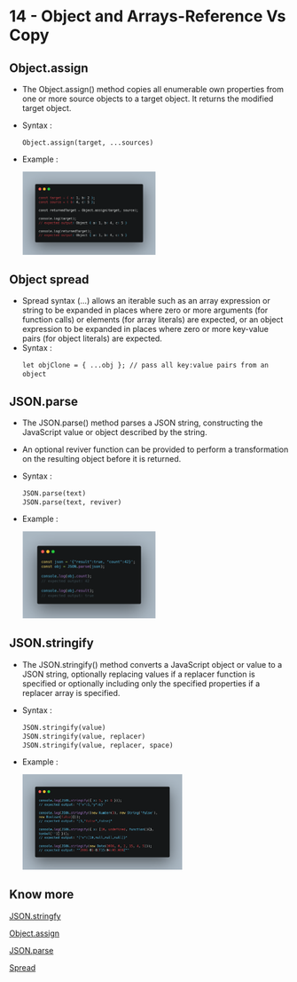 # 14 - Object and Arrays-Reference Vs Copy

## Object.assign 
- The Object.assign() method copies all enumerable own properties from one or more source objects to a target object. It returns the modified target object.

- Syntax :
    ```
    Object.assign(target, ...sources)
    ```

- Example :

    <img src="images/obj-assign-ex.png" width="50%"/>


## Object spread 
- Spread syntax (...) allows an iterable such as an array expression or string to be expanded in places where zero or more arguments (for function calls) or elements (for array literals) are expected, or an object expression to be expanded in places where zero or more key-value pairs (for object literals) are expected.
- Syntax : 
    ```
    let objClone = { ...obj }; // pass all key:value pairs from an object
    ```


## JSON.parse
- The JSON.parse() method parses a JSON string, constructing the JavaScript value or object described by the string. 
- An optional reviver function can be provided to perform a transformation on the resulting object before it is returned.
- Syntax :
    ```
    JSON.parse(text)
    JSON.parse(text, reviver)
    ```
- Example :

    <img src="images/json-parse-ex.png" width="50%"/>


## JSON.stringify
- The JSON.stringify() method converts a JavaScript object or value to a JSON string, optionally replacing values if a replacer function is specified or optionally including only the specified properties if a replacer array is specified.

- Syntax :
    ```
    JSON.stringify(value)
    JSON.stringify(value, replacer)
    JSON.stringify(value, replacer, space)
    ```
- Example :

    <img src="images/json-stringify-ex.png" width="60%"/>


## Know more

[JSON.stringfy](https://developer.mozilla.org/en-US/docs/Web/JavaScript/Reference/Global_Objects/JSON/stringify)

[Object.assign](https://developer.mozilla.org/en-US/docs/Web/JavaScript/Reference/Global_Objects/Object/assign)

[JSON.parse](https://developer.mozilla.org/en-US/docs/Web/JavaScript/Reference/Global_Objects/JSON/parse)

[Spread](https://developer.mozilla.org/en-US/docs/Web/JavaScript/Reference/Operators/Spread_syntax)
